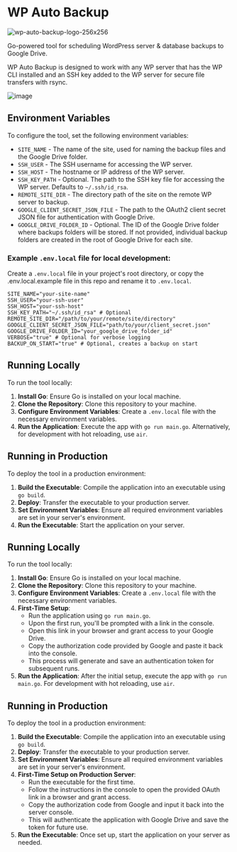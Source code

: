 # WP Auto Backup

![wp-auto-backup-logo-256x256](https://github.com/CalebBarnes/wp-auto-backup/assets/24890515/2fa9242e-20f2-461b-be54-1b7138fc2840)

Go-powered tool for scheduling WordPress server & database backups to Google Drive.

WP Auto Backup is designed to work with any WP server that has the WP CLI installed and an SSH key added to the WP server for secure file transfers with rsync.

![image](https://github.com/CalebBarnes/wp-auto-backup/assets/24890515/012e4e52-f17a-4c24-a27a-a73fd38a7e38)

## Environment Variables

To configure the tool, set the following environment variables:

- `SITE_NAME` - The name of the site, used for naming the backup files and the Google Drive folder.
- `SSH_USER` - The SSH username for accessing the WP server.
- `SSH_HOST` - The hostname or IP address of the WP server.
- `SSH_KEY_PATH` - Optional. The path to the SSH key file for accessing the WP server. Defaults to `~/.ssh/id_rsa`.
- `REMOTE_SITE_DIR` - The directory path of the site on the remote WP server to backup.
- `GOOGLE_CLIENT_SECRET_JSON_FILE` - The path to the OAuth2 client secret JSON file for authentication with Google Drive.
- `GOOGLE_DRIVE_FOLDER_ID` - Optional. The ID of the Google Drive folder where backups folders will be stored. If not provided, individual backup folders are created in the root of Google Drive for each site.

### Example `.env.local` file for local development:

Create a `.env.local` file in your project's root directory, or copy the .env.local.example file in this repo and rename it to `.env.local`.

```
SITE_NAME="your-site-name"
SSH_USER="your-ssh-user"
SSH_HOST="your-ssh-host"
SSH_KEY_PATH="~/.ssh/id_rsa" # Optional
REMOTE_SITE_DIR="/path/to/your/remote/site/directory"
GOOGLE_CLIENT_SECRET_JSON_FILE="path/to/your/client_secret.json"
GOOGLE_DRIVE_FOLDER_ID="your_google_drive_folder_id"
VERBOSE="true" # Optional for verbose logging
BACKUP_ON_START="true" # Optional, creates a backup on start
```

## Running Locally

To run the tool locally:

1. **Install Go**: Ensure Go is installed on your local machine.
2. **Clone the Repository**: Clone this repository to your machine.
3. **Configure Environment Variables**: Create a `.env.local` file with the necessary environment variables.
4. **Run the Application**: Execute the app with `go run main.go`. Alternatively, for development with hot reloading, use `air`.

## Running in Production

To deploy the tool in a production environment:

1. **Build the Executable**: Compile the application into an executable using `go build`.
2. **Deploy**: Transfer the executable to your production server.
3. **Set Environment Variables**: Ensure all required environment variables are set in your server's environment.
4. **Run the Executable**: Start the application on your server.

## Running Locally

To run the tool locally:

1. **Install Go**: Ensure Go is installed on your local machine.
2. **Clone the Repository**: Clone this repository to your machine.
3. **Configure Environment Variables**: Create a `.env.local` file with the necessary environment variables.
4. **First-Time Setup**:
   - Run the application using `go run main.go`.
   - Upon the first run, you'll be prompted with a link in the console.
   - Open this link in your browser and grant access to your Google Drive.
   - Copy the authorization code provided by Google and paste it back into the console.
   - This process will generate and save an authentication token for subsequent runs.
5. **Run the Application**: After the initial setup, execute the app with `go run main.go`. For development with hot reloading, use `air`.

## Running in Production

To deploy the tool in a production environment:

1. **Build the Executable**: Compile the application into an executable using `go build`.
2. **Deploy**: Transfer the executable to your production server.
3. **Set Environment Variables**: Ensure all required environment variables are set in your server's environment.
4. **First-Time Setup on Production Server**:
   - Run the executable for the first time.
   - Follow the instructions in the console to open the provided OAuth link in a browser and grant access.
   - Copy the authorization code from Google and input it back into the server console.
   - This will authenticate the application with Google Drive and save the token for future use.
5. **Run the Executable**: Once set up, start the application on your server as needed.
